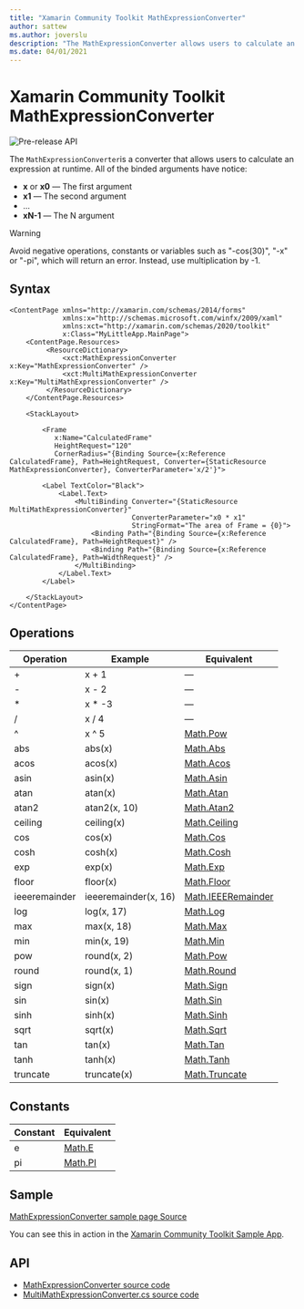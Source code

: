 ```yaml
---
title: "Xamarin Community Toolkit MathExpressionConverter"
author: sattew
ms.author: joverslu
description: "The MathExpressionConverter allows users to calculate an expression at runtime."
ms.date: 04/01/2021
---
```


# Xamarin Community Toolkit MathExpressionConverter
![Pre-release API](~/images/pre-release.png)

The `MathExpressionConverter`is a converter that allows users to calculate an expression at runtime. All of the binded arguments have notice: 

- **x** or **x0** — The first argument
- **x1** — The second argument
- ...
- **xN-1** — The N argument

> [!WARNING]
> Avoid negative operations, constants or variables such as "-cos(30)", "-x" or "-pi", which will return an error. Instead, use multiplication by -1.

## Syntax

```xaml
<ContentPage xmlns="http://xamarin.com/schemas/2014/forms"
             xmlns:x="http://schemas.microsoft.com/winfx/2009/xaml"
             xmlns:xct="http://xamarin.com/schemas/2020/toolkit"
             x:Class="MyLittleApp.MainPage">
    <ContentPage.Resources>
         <ResourceDictionary>
             <xct:MathExpressionConverter x:Key="MathExpressionConverter" />
             <xct:MultiMathExpressionConverter x:Key="MultiMathExpressionConverter" />
         </ResourceDictionary>
    </ContentPage.Resources>

    <StackLayout>
    
        <Frame
           x:Name="CalculatedFrame"
           HeightRequest="120"
           CornerRadius="{Binding Source={x:Reference CalculatedFrame}, Path=HeightRequest, Converter={StaticResource MathExpressionConverter}, ConverterParameter='x/2'}">
    
        <Label TextColor="Black">
            <Label.Text>
                <MultiBinding Converter="{StaticResource MultiMathExpressionConverter}"
                              ConverterParameter="x0 * x1"
                              StringFormat="The area of Frame = {0}">
                    <Binding Path="{Binding Source={x:Reference CalculatedFrame}, Path=HeightRequest}" />
                    <Binding Path="{Binding Source={x:Reference CalculatedFrame}, Path=WidthRequest}" />
                </MultiBinding>
            </Label.Text>
        </Label>
      
    </StackLayout>
</ContentPage>
```

## Operations

| Operation | Example | Equivalent |
| -- | -- | -- |
| + | x + 1 | — |
| - | x - 2 | — |
| * | x * -3 | — |
| / | x / 4 | — |
| ^ | x ^ 5 | [Math.Pow](xref:System.Math.Pow) |
| abs | abs(x) | [Math.Abs](xref:System.Math.abs#System_Math_Abs_System_Double_) |
| acos | acos(x) | [Math.Acos](xref:System.Math.Acos) |
| asin | asin(x) | [Math.Asin](xref:System.Math.Asin) |
| atan | atan(x) | [Math.Atan](xref:System.Math.Atan) |
| atan2 | atan2(x, 10) | [Math.Atan2](xref:System.Math.Atan2) |
| ceiling | ceiling(x) | [Math.Ceiling](xref:System.Math.Ceiling#System_Math_Ceiling_System_Double_) |
| cos | cos(x) | [Math.Cos](xref:System.Math.Cos) |
| cosh | cosh(x) | [Math.Cosh](xref:System.Math.Cosh) |
| exp | exp(x) | [Math.Exp](xref:System.Math.Exp) |
| floor | floor(x) | [Math.Floor](xref:System.Math.Floor#System_Math_Floor_System_Double_) |
| ieeeremainder | ieeeremainder(x, 16) | [Math.IEEERemainder](xref:System.Math.ieeeremainder) |
| log | log(x, 17) | [Math.Log](xref:System.Math.Log#System_Math_Log_System_Double_System_Double_) |
| max | max(x, 18) | [Math.Max](xref:System.Math.Max#System_Math_Max_System_Double_System_Double_) |
| min | min(x, 19) | [Math.Min](xref:System.Math.Min#System_Math_Min_System_Double_System_Double_) |
| pow | round(x, 2) | [Math.Pow](xref:System.Math.Pow) |
| round | round(x, 1) | [Math.Round](xref:System.Math.Round#System_Math_Round_System_Double_System_Int32_) |
| sign | sign(x) | [Math.Sign](xref:System.Math.Sign#System_Math_Sign_System_Double_) |
| sin | sin(x) | [Math.Sin](xref:System.Math.Sin) |
| sinh | sinh(x) | [Math.Sinh](xref:System.Math.Sinh) |
| sqrt | sqrt(x) | [Math.Sqrt](xref:System.Math.Sqrt) |
| tan | tan(x) | [Math.Tan](xref:System.Math.Tan) |
| tanh | tanh(x) | [Math.Tanh](xref:System.Math.Tanh) |
| truncate | truncate(x) | [Math.Truncate](xref:System.Math.Truncate#System_Math_Truncate_System_Double_) |

## Constants

| Constant | Equivalent |
| -- | -- |
| e | [Math.E](xref:System.Math.E) |
| pi | [Math.PI](xref:System.Math.Pi) |

## Sample

[MathExpressionConverter sample page Source](https://github.com/xamarin/XamarinCommunityToolkit/blob/main/samples/XCT.Sample/Pages/Converters/MathExpressionConverterPage.xaml)

You can see this in action in the [Xamarin Community Toolkit Sample App](https://github.com/xamarin/XamarinCommunityToolkit).

## API

* [MathExpressionConverter source code](https://github.com/xamarin/XamarinCommunityToolkit/blob/main/src/CommunityToolkit/Xamarin.CommunityToolkit/Converters/MathExpressionConverter/MathExpressionConverter.shared.cs)
* [MultiMathExpressionConverter.cs source code](https://github.com/xamarin/XamarinCommunityToolkit/blob/main/src/CommunityToolkit/Xamarin.CommunityToolkit/Converters/MathExpressionConverter/MultiMathExpressionConverter.shared.cs)
